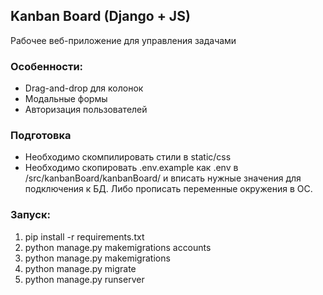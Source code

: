 ## Kanban Board (Django + JS)
Рабочее веб-приложение для управления задачами

### Особенности:
- Drag-and-drop для колонок
- Модальные формы
- Авторизация пользователей

### Подготовка
- Необходимо скомпилировать стили в static/css
- Необходимо скопировать .env.example как .env в /src/kanbanBoard/kanbanBoard/ и вписать нужные значения для подключения к БД. Либо прописать переменные окружения в ОС.

### Запуск:
1. pip install -r requirements.txt
2. python manage.py makemigrations accounts
3. python manage.py makemigrations
4. python manage.py migrate
5. python manage.py runserver
